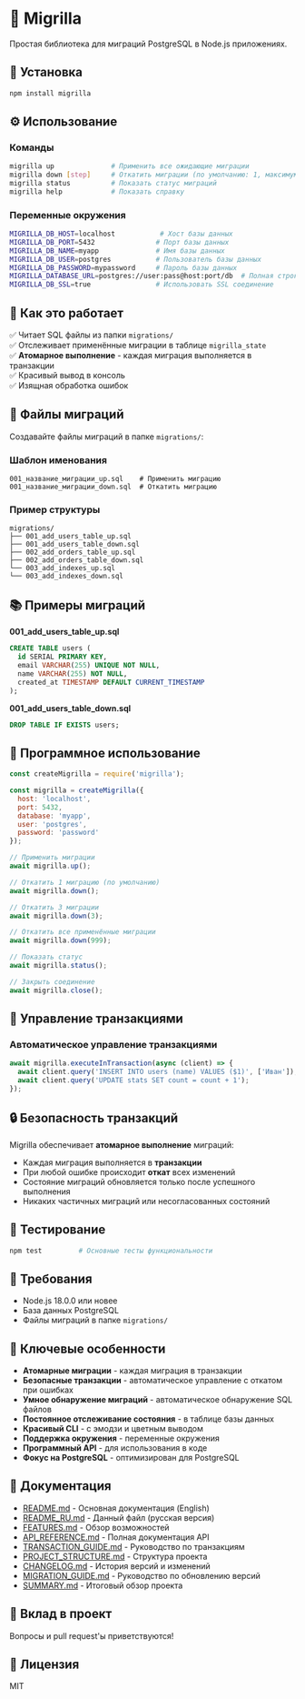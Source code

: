# 🦍 Migrilla

Простая библиотека для миграций PostgreSQL в Node.js приложениях.

## 🚀 Установка

```bash
npm install migrilla
```

## ⚙️ Использование

### Команды

```bash
migrilla up              # Применить все ожидающие миграции
migrilla down [step]     # Откатить миграции (по умолчанию: 1, максимум: все применённые)
migrilla status          # Показать статус миграций
migrilla help            # Показать справку
```

### Переменные окружения

```bash
MIGRILLA_DB_HOST=localhost           # Хост базы данных
MIGRILLA_DB_PORT=5432               # Порт базы данных
MIGRILLA_DB_NAME=myapp              # Имя базы данных
MIGRILLA_DB_USER=postgres           # Пользователь базы данных
MIGRILLA_DB_PASSWORD=mypassword     # Пароль базы данных
MIGRILLA_DATABASE_URL=postgres://user:pass@host:port/db  # Полная строка подключения
MIGRILLA_DB_SSL=true                # Использовать SSL соединение
```

## 💾 Как это работает

✅ Читает SQL файлы из папки `migrations/`  
✅ Отслеживает применённые миграции в таблице `migrilla_state`  
✅ **Атомарное выполнение** - каждая миграция выполняется в транзакции  
✅ Красивый вывод в консоль  
✅ Изящная обработка ошибок  

## 🦍 Файлы миграций

Создавайте файлы миграций в папке `migrations/`:

### Шаблон именования
```
001_название_миграции_up.sql    # Применить миграцию
001_название_миграции_down.sql  # Откатить миграцию
```

### Пример структуры
```
migrations/
├── 001_add_users_table_up.sql
├── 001_add_users_table_down.sql
├── 002_add_orders_table_up.sql
├── 002_add_orders_table_down.sql
└── 003_add_indexes_up.sql
└── 003_add_indexes_down.sql
```

## 📚 Примеры миграций

**001_add_users_table_up.sql**
```sql
CREATE TABLE users (
  id SERIAL PRIMARY KEY,
  email VARCHAR(255) UNIQUE NOT NULL,
  name VARCHAR(255) NOT NULL,
  created_at TIMESTAMP DEFAULT CURRENT_TIMESTAMP
);
```

**001_add_users_table_down.sql**
```sql
DROP TABLE IF EXISTS users;
```

## 🔧 Программное использование

```javascript
const createMigrilla = require('migrilla');

const migrilla = createMigrilla({
  host: 'localhost',
  port: 5432,
  database: 'myapp',
  user: 'postgres',
  password: 'password'
});

// Применить миграции
await migrilla.up();

// Откатить 1 миграцию (по умолчанию)
await migrilla.down();

// Откатить 3 миграции
await migrilla.down(3);

// Откатить все применённые миграции
await migrilla.down(999);

// Показать статус
await migrilla.status();

// Закрыть соединение
await migrilla.close();
```

## 🔄 Управление транзакциями

### Автоматическое управление транзакциями
```javascript
await migrilla.executeInTransaction(async (client) => {
  await client.query('INSERT INTO users (name) VALUES ($1)', ['Иван']);
  await client.query('UPDATE stats SET count = count + 1');
});
```

## 🔒 Безопасность транзакций

Migrilla обеспечивает **атомарное выполнение** миграций:

- Каждая миграция выполняется в **транзакции**
- При любой ошибке происходит **откат** всех изменений
- Состояние миграций обновляется только после успешного выполнения
- Никаких частичных миграций или несогласованных состояний

## 🧪 Тестирование

```bash
npm test         # Основные тесты функциональности
```

## 📝 Требования

- Node.js 18.0.0 или новее
- База данных PostgreSQL
- Файлы миграций в папке `migrations/`

## 🎯 Ключевые особенности

- **Атомарные миграции** - каждая миграция в транзакции
- **Безопасные транзакции** - автоматическое управление с откатом при ошибках
- **Умное обнаружение миграций** - автоматическое обнаружение SQL файлов
- **Постоянное отслеживание состояния** - в таблице базы данных
- **Красивый CLI** - с эмодзи и цветным выводом
- **Поддержка окружения** - переменные окружения
- **Программный API** - для использования в коде
- **Фокус на PostgreSQL** - оптимизирован для PostgreSQL

## 📖 Документация

- [README.md](README.md) - Основная документация (English)
- [README_RU.md](README_RU.md) - Данный файл (русская версия)
- [FEATURES.md](FEATURES.md) - Обзор возможностей
- [API_REFERENCE.md](API_REFERENCE.md) - Полная документация API
- [TRANSACTION_GUIDE.md](TRANSACTION_GUIDE.md) - Руководство по транзакциям
- [PROJECT_STRUCTURE.md](PROJECT_STRUCTURE.md) - Структура проекта
- [CHANGELOG.md](CHANGELOG.md) - История версий и изменений
- [MIGRATION_GUIDE.md](MIGRATION_GUIDE.md) - Руководство по обновлению версий
- [SUMMARY.md](SUMMARY.md) - Итоговый обзор проекта

## 🤝 Вклад в проект

Вопросы и pull request'ы приветствуются!

## 📄 Лицензия

MIT 